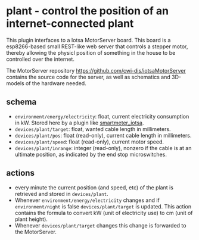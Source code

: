 # plant - control the position of an internet-connected plant

This plugin interfaces to a Iotsa MotorServer board. This board is a esp8266-based small REST-like web server that controls a stepper motor, thereby allowing the physicl position of something in the house to be controlled over the internet.

The MotorServer repository <https://github.com/cwi-dis/iotsaMotorServer> contains the source code for the server, as well as schematics and 3D-models of the hardware needed.

## schema
* `environment/energy/electricity`: float, current electricity consumption in kW. Stored here by a plugin like [smartmeter_iotsa](../smartmeter_iotsa/readme.md).
* `devices/plant/target`: float, wanted cable length in millimeters.
* `devices/plant/pos`: float (read-only), current cable length in millimeters.
* `devices/plant/speed`: float (read-only), current motor speed.
* `devices/plant/inrange`: integer (read-only), nonzero if the cable is at an ultimate position, as indicated by the end stop microswitches.

## actions

* every minute the current position (and speed, etc) of the plant is retrieved and stored in `devices/plant`.
* Whenever `environment/energy/electricity` changes and if `environment/night` is false `devices/plant/target` is updated. This action contains the formula to convert kW (unit of electricity use) to cm (unit of plant height).
* Whenever `devices/plant/target` changes this change is forwarded to the MotorServer.